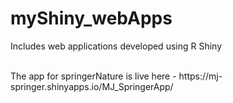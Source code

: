 # myShiny_webApps
Includes web applications developed using R Shiny

</br>
The app for springerNature is live here - https://mj-springer.shinyapps.io/MJ_SpringerApp/
 
